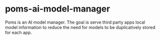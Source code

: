 # poms-ai-model-manager
Poms is an AI model manager. The goal is serve third party apps local model information to reduce the need for models to be duplicatively stored for each app.
